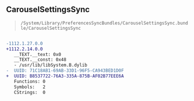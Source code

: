## CarouselSettingsSync

> `/System/Library/PreferencesSyncBundles/CarouselSettingsSync.bundle/CarouselSettingsSync`

```diff

-1112.1.27.0.0
+1112.2.14.0.0
   __TEXT.__text: 0x0
   __TEXT.__const: 0x48
   - /usr/lib/libSystem.B.dylib
-  UUID: 71C18AB1-69AB-33D1-96F5-CA943BED1D0F
+  UUID: B8537722-76A3-335A-875B-AF02B77EEE6A
   Functions: 0
   Symbols:   2
   CStrings:  0

```
